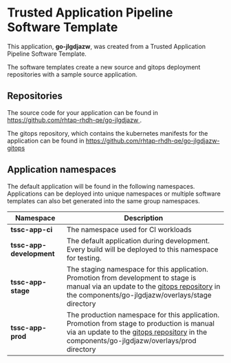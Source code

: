 # Trusted Application Pipeline Software Template

This application, **go-jlgdjazw**, was created from a Trusted Application Pipeline Software Template.

The software templates create a new source and gitops deployment repositories with a sample source application. 

## Repositories

The source code for your application can be found in [https://github.com/rhtap-rhdh-qe/go-jlgdjazw ](https://github.com/rhtap-rhdh-qe/go-jlgdjazw ).
 
The gitops repository, which contains the kubernetes manifests for the application can be found in 
[https://github.com/rhtap-rhdh-qe/go-jlgdjazw-gitops ](https://github.com/rhtap-rhdh-qe/go-jlgdjazw-gitops ) 

## Application namespaces 

The default application will be found in the following namespaces. Applications can be deployed into unique namespaces or multiple software templates can also bet generated into the same group namespaces.  

|  Namespace   |  Description   |  
| -------- | -------- |
| **tssc-app-ci** | The namespace used for CI workloads |
| **tssc-app-development** | The default application during development. Every build will be deployed to this namespace for testing. |
| **tssc-app-stage** | The staging namespace for this application. Promotion from development to stage is manual via an update to the [gitops repository](https://github.com/rhtap-rhdh-qe/go-jlgdjazw-gitops ) in the components/go-jlgdjazw/overlays/stage directory |
| **tssc-app-prod** | The production namespace for this application. Promotion from stage to production is manual via an update to the [gitops repository](https://github.com/rhtap-rhdh-qe/go-jlgdjazw-gitops ) in the components/go-jlgdjazw/overlays/prod directory |